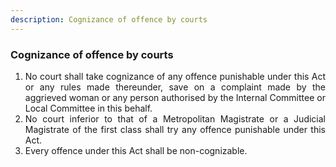 ```yaml
---
description: Cognizance of offence by courts
---
```


### Cognizance of offence by courts

1. <div style="text-align: justify"> No court shall take cognizance of any offence punishable under this Act or any rules made thereunder, save on a complaint made by the aggrieved woman or any person authorised by the Internal Committee or Local Committee in this behalf.
2. <div style="text-align: justify"> No court inferior to that of a Metropolitan Magistrate or a Judicial Magistrate of the first class shall try any offence punishable under this Act.
3. <div style="text-align: justify"> Every offence under this Act shall be non-cognizable.
